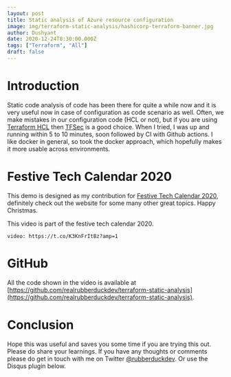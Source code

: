 ```yaml
---
layout: post
title: Static analysis of Azure resource configuration
image: img/terraform-static-analysis/hashicorp-terraform-banner.jpg
author: Dushyant
date: 2020-12-24T8:30:00.000Z
tags: ["Terraform", "All"]
draft: false
---
```

# Introduction
Static code analysis of code has been there for quite a while now and it is very useful now in case of configuration as code scenario as well. Often, we make mistakes in our configuration code (HCL or not), but if you are using [Terraform HCL](https://www.terraform.io/docs/configuration/index.html) then [TFSec](https://github.com/tfsec/tfsec) is a good choice. When I tried, I was up and running within 5 to 10 minutes, soon followed by CI with Github actions. I like docker in general, so took the docker approach, which hopefully makes it more usable across environments.

# Festive Tech Calendar 2020
This demo is designed as my contribution for [Festive Tech Calendar 2020](https://festivetechcalendar.com/), definitely check out the website for some many other great topics. Happy Christmas.

This video is part of the festive tech calendar 2020.

`video: https://t.co/K3KnFrItBz?amp=1`

# GitHub
All the code shown in the video is available at [https://github.com/realrubberduckdev/terraform-static-analysis](https://github.com/realrubberduckdev/terraform-static-analysis).

# Conclusion
Hope this was useful and saves you some time if you are trying this out. Please do share your learnings. If you have any thoughts or comments please do get in touch with me on Twitter [@rubberduckdev](https://twitter.com/rubberduckdev). Or use the Disqus plugin below.